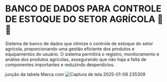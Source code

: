 # BANCO DE DADOS PARA CONTROLE DE ESTOQUE DO SETOR AGRÍCOLA 🌱✨
Sistema de banco de dados que otimize o controle de estoque do setor agrícola, proporcionando uma gestão eficiente dos produtos e equipamentos do usuário. O sistema permitirá o registro, monitoramento e análise dos produtos agrícolas, assegurando que não haja a falta de componentes importantes e reduzindo desperdícios.

junção da tabela Marca com 
![Captura de tela 2025-01-08 235309](https://github.com/user-attachments/assets/b0d04004-8247-42f5-9dca-400f59c37008)
